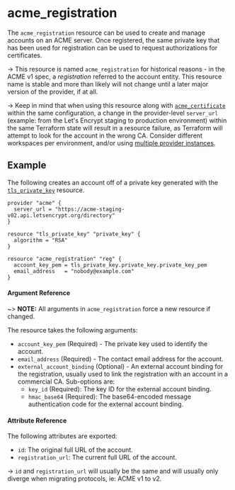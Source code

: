 # acme_registration

The `acme_registration` resource can be used to create and manage accounts on an
ACME server. Once registered, the same private key that has been used for
registration can be used to request authorizations for certificates.

-> This resource is named `acme_registration` for historical reasons - in the
ACME v1 spec, a _registration_ referred to the account entity.  This resource
name is stable and more than likely will not change until a later major version
of the provider, if at all.

-> Keep in mind that when using this resource along with
[`acme_certificate`][resource-certificate] within the same configuration, a
change in the provider-level `server_url` (example: from the Let's Encrypt
staging to production environment) within the same Terraform state will result
in a resource failure, as Terraform will attempt to look for the account in the
wrong CA. Consider different workspaces per environment, and/or using [multiple
provider instances][multiple-provider-instances].

[multiple-provider-instances]: https://www.terraform.io/docs/configuration/providers.html#alias-multiple-provider-configurations
[resource-certificate]: ./certificate.md

## Example

The following creates an account off of a private key generated with the
[`tls_private_key`][resource-tls-private-key] resource.

[resource-tls-private-key]: https://registry.terraform.io/providers/hashicorp/tls/latest/docs/resources/private_key

```hcl
provider "acme" {
  server_url = "https://acme-staging-v02.api.letsencrypt.org/directory"
}

resource "tls_private_key" "private_key" {
  algorithm = "RSA"
}

resource "acme_registration" "reg" {
  account_key_pem = tls_private_key.private_key.private_key_pem
  email_address   = "nobody@example.com"
}
```

#### Argument Reference

~> **NOTE:** All arguments in `acme_registration` force a new resource if
changed.

The resource takes the following arguments:

* `account_key_pem` (Required) - The private key used to identify the account.
* `email_address` (Required) - The contact email address for the account.
* `external_account_binding` (Optional) - An external account binding for the
  registration, usually used to link the registration with an account in a
  commercial CA. Sub-options are:
    - `key_id` (Required): The key ID for the external account binding.
    - `hmac_base64` (Required): The base64-encoded message authentication code
      for the external account binding.

#### Attribute Reference

The following attributes are exported:

* `id`: The original full URL of the account.
* `registration_url`: The current full URL of the account.

-> `id` and `registration_url` will usually be the same and will usually only
diverge when migrating protocols, ie: ACME v1 to v2.
